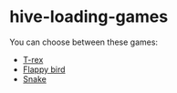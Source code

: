 # hive-loading-games

You can choose between these games:
* [T-rex](t-rex/index.html)
* [Flappy bird](flappy-bird/index.html)
* [Snake](snake/index.html)